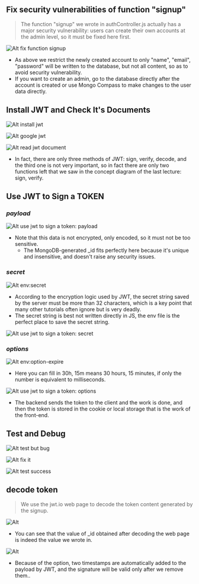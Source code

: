 ## **Fix security vulnerabilities of function "signup"**

> The function "signup" we wrote in authController.js actually has a major security vulnerability: users can create their own accounts at the admin level, so it must be fixed here first.

![Alt fix function signup ](pic/01.jpg)

- As above we restrict the newly created account to only "name", "email", "password" will be written to the database, but not all content, so as to avoid security vulnerability.
- If you want to create an admin, go to the database directly after the account is created or use Mongo Compass to make changes to the user data directly.

## **Install JWT and Check It's Documents**

![Alt install jwt](pic/02.jpg)

![Alt google jwt](pic/03.jpg)

![Alt read jwt document](pic/04.jpg)

- In fact, there are only three methods of JWT: sign, verify, decode, and the third one is not very important, so in fact there are only two functions left that we saw in the concept diagram of the last lecture: sign, verify.

## **Use JWT to Sign a TOKEN**

### _payload_

![Alt use jwt to sign a token: payload](pic/05.jpg)

- Note that this data is not encrypted, only encoded, so it must not be too sensitive.
  - The MongoDB-generated \_id fits perfectly here because it's unique and insensitive, and doesn't raise any security issues.

### _secret_

![Alt env:secret](pic/06.jpg)

- According to the encryption logic used by JWT, the secret string saved by the server must be more than 32 characters, which is a key point that many other tutorials often ignore but is very deadly.
- The secret string is best not written directly in JS, the env file is the perfect place to save the secret string.

![Alt use jwt to sign a token: secret](pic/07.jpg)

### _options_

![Alt env:option-expire](pic/08.jpg)

- Here you can fill in 30h, 15m means 30 hours, 15 minutes, if only the number is equivalent to milliseconds.

![Alt use jwt to sign a token: options](pic/09.jpg)

- The backend sends the token to the client and the work is done, and then the token is stored in the cookie or local storage that is the work of the front-end.

## **Test and Debug**

![Alt test but bug](pic/10.jpg)

![Alt fix it](pic/11.jpg)

![Alt test success](pic/12.jpg)

## **decode token**

> We use the jwt.io web page to decode the token content generated by the signup.

![Alt](pic/13.jpg)

- You can see that the value of \_id obtained after decoding the web page is indeed the value we wrote in.

![Alt](pic/14.jpg)

- Because of the option, two timestamps are automatically added to the payload by JWT, and the signature will be valid only after we remove them..
